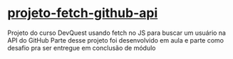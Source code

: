 # [projeto-fetch-github-api](https://josephmatheus.github.io/projeto-fetch-github-api/)
Projeto do curso DevQuest usando fetch no JS para buscar um usuário na API do GitHub
Parte desse projeto foi desenvolvido em aula e parte como desafio pra ser entregue em conclusão de módulo